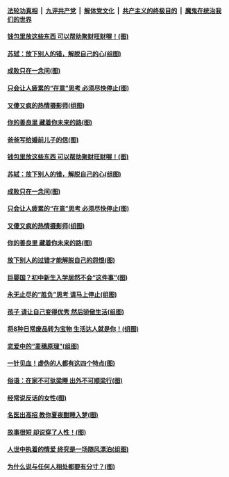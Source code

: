 ####  [法轮功真相](../../../../basic/blob/master/README.md?t=09090813) &nbsp;|&nbsp; [九评共产党](../../../../9ping.md/blob/master/README.md?t=09090813) &nbsp;|&nbsp; [解体党文化](../../../../jtdwh.md/blob/master/README.md?t=09090813)  &nbsp;|&nbsp; [共产主义的终极目的](../../../../gczydzjmd.md/blob/master/README.md?t=09090813) &nbsp;|&nbsp; [魔鬼在统治我们的世界](../../../../mgztzwmdsj.md/blob/master/README.md?t=09090813) 

#### [钱包里放这些东西 可以帮助聚财旺财喔！(图)](../pages/p8/906544.md?t=09090813) 

#### [苏轼：放下别人的错，解脱自己的心(组图)](../pages/p8/906304.md?t=09090813) 

#### [成败只在一念间(图)](../pages/p8/906079.md?t=09090813) 

#### [只会让人疲累的“在意”思考 必须尽快停止(图)](../pages/p8/906648.md?t=09090813) 

#### [又傻又疯的热情摄影师(组图)](../pages/p8/906543.md?t=09090813) 

#### [你的善良里 藏着你未来的路(图)](../pages/p8/906636.md?t=09090813) 

#### [爸爸写给婚前儿子的信(图)](../pages/p8/905680.md?t=09090813) 

#### [钱包里放这些东西 可以帮助聚财旺财喔！(图)](../pages/p8/906544.md?t=09090813) 

#### [苏轼：放下别人的错，解脱自己的心(组图)](../pages/p8/906304.md?t=09090813) 

#### [成败只在一念间(图)](../pages/p8/906079.md?t=09090813) 

#### [只会让人疲累的“在意”思考 必须尽快停止(图)](../pages/p8/906648.md?t=09090813) 

#### [又傻又疯的热情摄影师(组图)](../pages/p8/906543.md?t=09090813) 

#### [你的善良里 藏着你未来的路(图)](../pages/p8/906636.md?t=09090813) 

#### [放下别人的过错才能解脱自己的怨恨(图)](../pages/p8/906302.md?t=09090813) 

#### [巨婴国？初中新生入学居然不会“这件事”(图)](../pages/p8/906524.md?t=09090813) 

#### [永无止尽的“胜负”思考 请马上停止(组图)](../pages/p8/906502.md?t=09090813) 

#### [孩子 请让自己变得优秀 然后骄傲生活(组图)](../pages/p8/896306.md?t=09090813) 

#### [将8种日常废品转为宝物 生活达人就是你！(组图)](../pages/p8/906396.md?t=09090813) 

#### [恋爱中的“麦穗原理”(组图)](../pages/p8/906084.md?t=09090813) 

#### [一针见血！虚伪的人都有这四个特点(图)](../pages/p8/906298.md?t=09090813) 

#### [俗语：在家不可驮梁睡 出外不可顺梁行(图)](../pages/p8/906381.md?t=09090813) 

#### [经常说反话的女性(图)](../pages/p8/906289.md?t=09090813) 

#### [名医出高招 教你夏夜酣睡入梦(图)](../pages/p8/905220.md?t=09090813) 

#### [故事很短 却说穿了人性！(图)](../pages/p8/905475.md?t=09090813) 

#### [人世中执着的情爱 终究是一场随风漂泊(组图)](../pages/p8/906143.md?t=09090813) 

#### [为什么说与任何人相处都要有分寸？(图)](../pages/p8/906052.md?t=09090813) 

